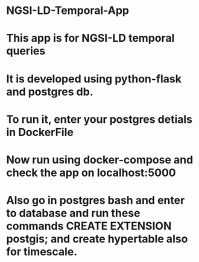 # NGSI-LD-Temporal-App
# This app is for NGSI-LD temporal queries
# It is developed using python-flask and postgres db.
# To run it, enter your postgres detials in DockerFile
# Now run using docker-compose and check the app on localhost:5000
# Also go in postgres bash and enter to database and run these commands CREATE EXTENSION postgis; and create hypertable also for timescale.
